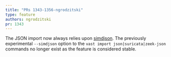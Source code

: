 ```yaml
---
title: "PRs 1343-1356-ngrodzitski"
type: feature
authors: ngrodzitski
pr: 1343
---
```


The JSON import now always relies upon [simdjson](https://simdjson.org). The
previously experimental `--simdjson` option to the `vast import
json|suricata|zeek-json` commands no longer exist as the feature is considered
stable.
